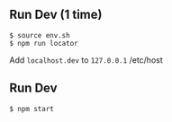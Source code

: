 ## Run Dev (1 time)
```
$ source env.sh
$ npm run locator 
```

Add `localhost.dev` to `127.0.0.1` /etc/host


## Run Dev
```
$ npm start
```
